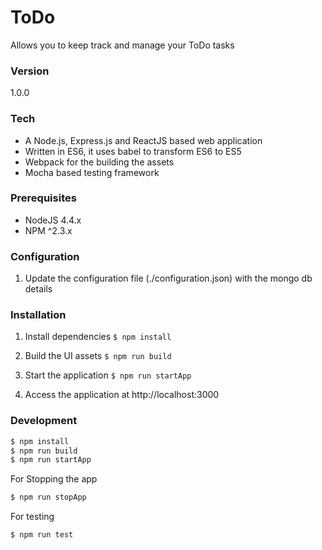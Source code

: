 # ToDo

Allows you to keep track and manage your ToDo tasks

### Version
1.0.0

### Tech

 * A Node.js, Express.js and ReactJS based web application
 * Written in ES6, it uses babel to transform ES6 to ES5
 * Webpack for the building the assets
 * Mocha based testing framework

### Prerequisites

 * NodeJS 4.4.x
 * NPM ^2.3.x

### Configuration

1. Update the configuration file (./configuration.json) with the mongo db details

### Installation

1. Install dependencies ```$ npm install```

2. Build the UI assets ```$ npm run build```

3. Start the application ```$ npm run startApp```

4. Access the application at http://localhost:3000

### Development

```sh
$ npm install
$ npm run build
$ npm run startApp
```
For Stopping the app

```sh
$ npm run stopApp
```

For testing

```sh
$ npm run test
```
